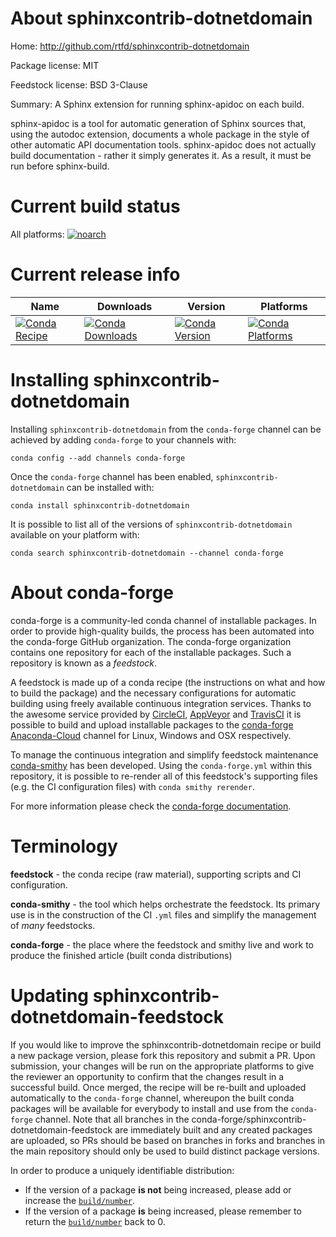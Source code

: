 About sphinxcontrib-dotnetdomain
================================

Home: http://github.com/rtfd/sphinxcontrib-dotnetdomain

Package license: MIT

Feedstock license: BSD 3-Clause

Summary: A Sphinx extension for running sphinx-apidoc on each build.

sphinx-apidoc is a tool for automatic generation of Sphinx sources that,
using the autodoc extension, documents a whole package in the style of
other automatic API documentation tools. sphinx-apidoc does not actually
build documentation - rather it simply generates it. As a result, it must
be run before sphinx-build.


Current build status
====================

All platforms:
[![noarch](https://img.shields.io/circleci/project/github/conda-forge/sphinxcontrib-dotnetdomain-feedstock/master.svg?label=noarch)](https://circleci.com/gh/conda-forge/sphinxcontrib-dotnetdomain-feedstock)

Current release info
====================

| Name | Downloads | Version | Platforms |
| --- | --- | --- | --- |
| [![Conda Recipe](https://img.shields.io/badge/recipe-sphinxcontrib--dotnetdomain-green.svg)](https://anaconda.org/conda-forge/sphinxcontrib-dotnetdomain) | [![Conda Downloads](https://img.shields.io/conda/dn/conda-forge/sphinxcontrib-dotnetdomain.svg)](https://anaconda.org/conda-forge/sphinxcontrib-dotnetdomain) | [![Conda Version](https://img.shields.io/conda/vn/conda-forge/sphinxcontrib-dotnetdomain.svg)](https://anaconda.org/conda-forge/sphinxcontrib-dotnetdomain) | [![Conda Platforms](https://img.shields.io/conda/pn/conda-forge/sphinxcontrib-dotnetdomain.svg)](https://anaconda.org/conda-forge/sphinxcontrib-dotnetdomain) |

Installing sphinxcontrib-dotnetdomain
=====================================

Installing `sphinxcontrib-dotnetdomain` from the `conda-forge` channel can be achieved by adding `conda-forge` to your channels with:

```
conda config --add channels conda-forge
```

Once the `conda-forge` channel has been enabled, `sphinxcontrib-dotnetdomain` can be installed with:

```
conda install sphinxcontrib-dotnetdomain
```

It is possible to list all of the versions of `sphinxcontrib-dotnetdomain` available on your platform with:

```
conda search sphinxcontrib-dotnetdomain --channel conda-forge
```


About conda-forge
=================

conda-forge is a community-led conda channel of installable packages.
In order to provide high-quality builds, the process has been automated into the
conda-forge GitHub organization. The conda-forge organization contains one repository
for each of the installable packages. Such a repository is known as a *feedstock*.

A feedstock is made up of a conda recipe (the instructions on what and how to build
the package) and the necessary configurations for automatic building using freely
available continuous integration services. Thanks to the awesome service provided by
[CircleCI](https://circleci.com/), [AppVeyor](http://www.appveyor.com/)
and [TravisCI](https://travis-ci.org/) it is possible to build and upload installable
packages to the [conda-forge](https://anaconda.org/conda-forge)
[Anaconda-Cloud](http://docs.anaconda.org/) channel for Linux, Windows and OSX respectively.

To manage the continuous integration and simplify feedstock maintenance
[conda-smithy](http://github.com/conda-forge/conda-smithy) has been developed.
Using the ``conda-forge.yml`` within this repository, it is possible to re-render all of
this feedstock's supporting files (e.g. the CI configuration files) with ``conda smithy rerender``.

For more information please check the [conda-forge documentation](https://conda-forge.org/docs/).

Terminology
===========

**feedstock** - the conda recipe (raw material), supporting scripts and CI configuration.

**conda-smithy** - the tool which helps orchestrate the feedstock.
                   Its primary use is in the construction of the CI ``.yml`` files
                   and simplify the management of *many* feedstocks.

**conda-forge** - the place where the feedstock and smithy live and work to
                  produce the finished article (built conda distributions)


Updating sphinxcontrib-dotnetdomain-feedstock
=============================================

If you would like to improve the sphinxcontrib-dotnetdomain recipe or build a new
package version, please fork this repository and submit a PR. Upon submission,
your changes will be run on the appropriate platforms to give the reviewer an
opportunity to confirm that the changes result in a successful build. Once
merged, the recipe will be re-built and uploaded automatically to the
`conda-forge` channel, whereupon the built conda packages will be available for
everybody to install and use from the `conda-forge` channel.
Note that all branches in the conda-forge/sphinxcontrib-dotnetdomain-feedstock are
immediately built and any created packages are uploaded, so PRs should be based
on branches in forks and branches in the main repository should only be used to
build distinct package versions.

In order to produce a uniquely identifiable distribution:
 * If the version of a package **is not** being increased, please add or increase
   the [``build/number``](http://conda.pydata.org/docs/building/meta-yaml.html#build-number-and-string).
 * If the version of a package **is** being increased, please remember to return
   the [``build/number``](http://conda.pydata.org/docs/building/meta-yaml.html#build-number-and-string)
   back to 0.